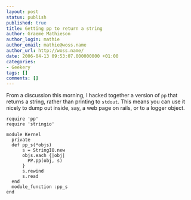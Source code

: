 ```yaml
---
layout: post
status: publish
published: true
title: Getting pp to return a string
author: Graeme Mathieson
author_login: mathie
author_email: mathie@woss.name
author_url: http://woss.name/
date: 2006-04-13 09:53:07.000000000 +01:00
categories:
- Geekery
tags: []
comments: []
---
```

From a discussion this morning, I hacked together a version of `pp` that returns a string, rather than printing to `stdout`.  This means you can use it nicely to dump out inside, say, a web page on rails, or to a logger object.

    require 'pp'
    require 'stringio'

    module Kernel
      private
      def pp_s(*objs)
          s = StringIO.new
          objs.each {|obj|
            PP.pp(obj, s)
          }
          s.rewind
          s.read
      end
      module_function :pp_s
    end
